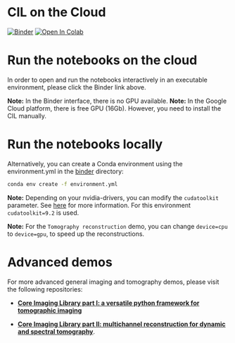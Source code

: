 # CIL on the Cloud

[![Binder](https://mybinder.org/badge_logo.svg)](https://mybinder.org/v2/gh/TomographicImaging/CIL-Demos/HEAD?urlpath=lab/tree/binder%2Findex.ipynb) [![Open In Colab](https://colab.research.google.com/assets/colab-badge.svg)](https://colab.research.google.com/github/epapoutsellis/CIL-Demos/blob/gcolab/gcolab/CIL_Colab.ipynb)

# Run the notebooks on the cloud

In order to open and run the notebooks interactively in an executable environment, please click the Binder link above. 

**Note:** In the Binder interface, there is no GPU available.
**Note:** In the Google Cloud platform, there is free GPU (16Gb). However, you need to install the CIL manually.

# Run the notebooks locally
Alternatively, you can create a Conda environment using the environment.yml in the [binder](https://github.com/TomographicImaging/CIL-Demos/tree/main/binder) directory:

```bash 
conda env create -f environment.yml
```

**Note:** Depending on your nvidia-drivers, you can modify the `cudatoolkit` parameter. See [here](https://docs.nvidia.com/deploy/cuda-compatibility/index.html) for more information. For this environment `cudatoolkit=9.2` is used.

**Note:** For the `Tomography reconstruction` demo, you can change `device=cpu` to `device=gpu`, to speed up the reconstructions.

# Advanced demos

For more advanced general imaging and tomography demos, please visit the following repositories:

* [**Core Imaging Library part I: a versatile python framework for tomographic imaging**](https://github.com/TomographicImaging/Paper-2021-RSTA-CIL-Part-I)

* [**Core Imaging Library part II: multichannel reconstruction
for dynamic and spectral tomography**](https://github.com/TomographicImaging/Paper-2021-RSTA-CIL-Part-II).

